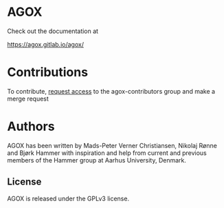 # AGOX

Check out the documentation at 

https://agox.gitlab.io/agox/

# Contributions

To contribute, [request access](https://gitlab.com/groups/agox-contributors/-/group_members/request_access)
 to the agox-contributors group and make a merge request 

# Authors 

AGOX has been written by Mads-Peter Verner Christiansen, Nikolaj Rønne and Bjørk Hammer
with inspiration and help from current and previous members of the Hammer group at Aarhus University, Denmark.

## License

AGOX is released under the GPLv3 license. 

